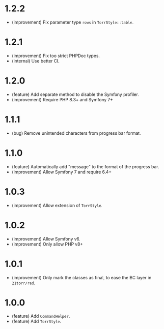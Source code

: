 1.2.2
=====

* (improvement) Fix parameter type `rows` in `TorrStyle::table`.


1.2.1
=====

* (improvement) Fix too strict PHPDoc types.
* (internal) Use better CI.


1.2.0
=====

* (feature) Add separate method to disable the Symfony profiler.
* (improvement) Require PHP 8.3+ and Symfony 7+


1.1.1
=====

* (bug) Remove unintended characters from progress bar format.


1.1.0
=====

* (feature) Automatically add "message" to the format of the progress bar.
* (improvement) Allow Symfony 7 and require 6.4+


1.0.3
=====

* (improvement) Allow extension of `TorrStyle`.


1.0.2
=====

*   (improvement) Allow Symfony v6.
*   (improvement) Only allow PHP v8+


1.0.1
=====

*   (improvement) Only mark the classes as final, to ease the BC layer in `21torr/rad`.


1.0.0
=====

*   (feature) Add `CommandHelper`.
*   (feature) Add `TorrStyle`.
